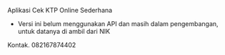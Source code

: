 Aplikasi Cek KTP Online Sederhana

- Versi ini belum menggunakan API dan masih dalam pengembangan, untuk datanya di ambil dari NIK



Kontak. 082167874402
